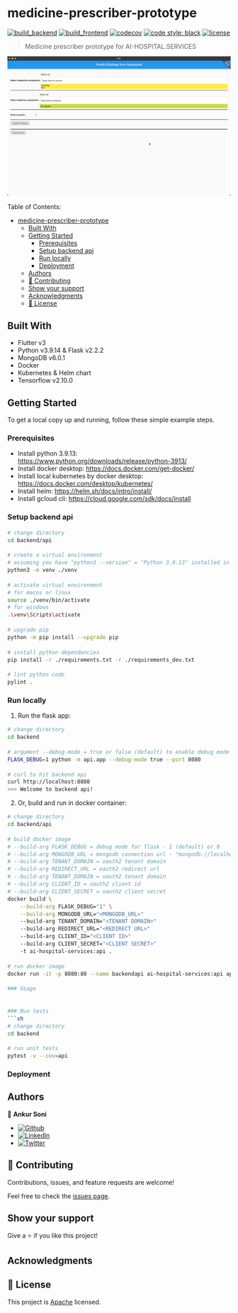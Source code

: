 # medicine-prescriber-prototype

[![build_backend](https://github.com/ai-hospital-services/medicine-prescriber-prototype/actions/workflows/build_backend.yml/badge.svg)](https://github.com/ai-hospital-services/medicine-prescriber-prototype/actions/workflows/build_backend.yml)
[![build_frontend](https://github.com/ai-hospital-services/medicine-prescriber-prototype/actions/workflows/build_frontend.yml/badge.svg)](https://github.com/ai-hospital-services/medicine-prescriber-prototype/actions/workflows/build_frontend.yml)
[![codecov](https://codecov.io/gh/ai-hospital-services/medicine-prescriber-prototype/branch/main/graph/badge.svg?token=XV8PZZNCLC)](https://codecov.io/gh/ai-hospital-services/medicine-prescriber-prototype)
[![code style: black](https://img.shields.io/badge/code%20style-black-000000.svg)](https://github.com/psf/black)
[![license](https://img.shields.io/github/license/ai-hospital-services/medicine-prescriber-prototype)](/LICENSE)


> Medicine prescriber prototype for AI-HOSPITAL.SERVICES


![](media/prototype1-demo-recording-1.gif)

Table of Contents:
- [medicine-prescriber-prototype](#medicine-prescriber-prototype)
	- [Built With](#built-with)
	- [Getting Started](#getting-started)
		- [Prerequisites](#prerequisites)
		- [Setup backend api](#setup-backend-api)
		- [Run locally](#run-locally)
		- [Deployment](#deployment)
	- [Authors](#authors)
	- [🤝 Contributing](#-contributing)
	- [Show your support](#show-your-support)
	- [Acknowledgments](#acknowledgments)
	- [📝 License](#-license)

## Built With

- Flutter v3
- Python v3.9.14 & Flask v2.2.2
- MongoDB v6.0.1
- Docker
- Kubernetes & Helm chart
- Tensorflow v2.10.0


## Getting Started

To get a local copy up and running, follow these simple example steps.

### Prerequisites
- Install python 3.9.13: https://www.python.org/downloads/release/python-3913/
- Install docker desktop: https://docs.docker.com/get-docker/
- Install local kubernetes by docker desktop: https://docs.docker.com/desktop/kubernetes/
- Install helm: https://helm.sh/docs/intro/install/
- Install gcloud cli: https://cloud.google.com/sdk/docs/install

### Setup backend api
```sh
# change directory
cd backend/api

# create a virtual environment
# assuming you have "python3 --version" = "Python 3.9.13" installed in the current terminal session
python3 -m venv ./venv

# activate virtual environment
# for macos or linux
source ./venv/bin/activate
# for windows
.\venv\Scripts\activate

# upgrade pip
python -m pip install --upgrade pip

# install python dependencies
pip install -r ./requirements.txt -r ./requirements_dev.txt

# lint python code
pylint .
```

### Run locally
1. Run the flask app:
```sh
# change directory
cd backend

# argument --debug-mode = true or false (default) to enable debug mode logging
FLASK_DEBUG=1 python -m api.app --debug-mode true --port 8080

# curl to hit backend api
curl http://localhost:8080
>>> Welcome to backend api!
```

2. Or, build and run in docker container:
```sh
# change directory
cd backend/api

# build docker image
# --build-arg FLASK_DEBUG = debug mode for flask - 1 (default) or 0
# --build-arg MONGODB_URL = mongodb connection url - "mongodb://localhost:27017/" (default)
# --build-arg TENANT_DOMAIN = oauth2 tenant domain
# --build-arg REDIRECT_URL = oauth2 redirect url
# --build-arg TENANT_DOMAIN = oauth2 tenant domain
# --build-arg CLIENT_ID = oauth2 client id
# --build-arg CLIENT_SECRET = oauth2 client secret
docker build \
	--build-arg FLASK_DEBUG="1" \
	--build-arg MONGODB_URL="<MONGODB_URL>"
	--build-arg TENANT_DOMAIN="<TENANT DOMAIN>"
	--build-arg REDIRECT_URL="<REDIRECT URL>"
	--build-arg CLIENT_ID="<CLIENT ID>"
	--build-arg CLIENT_SECRET="<CLIENT SECRET>"
	-t ai-hospital-services:api .

# run docker image
docker run -it -p 8080:80 --name backendapi ai-hospital-services:api api --debug-mode true --port 80

### Usage


### Run tests
```sh
# change directory
cd backend

# run unit tests
pytest -v --cov=api
```

### Deployment



## Authors

👤 **Ankur Soni**

- [![Github](https://img.shields.io/github/followers/ankursoni?style=social)](https://github.com/ankursoni)
- [![LinkedIn](https://img.shields.io/badge/LinkedIn-0077B5?style=for-the-badge&logo=linkedin&logoColor=white)](https://linkedin.com/in/ankursoniji)
- [![Twitter](https://img.shields.io/twitter/url/https/twitter.com/fold_left.svg?style=social&label=Follow%20%40ankursoniji)](https://twitter.com/ankursoniji)


## 🤝 Contributing

Contributions, issues, and feature requests are welcome!

Feel free to check the [issues page](../../issues/).


## Show your support

Give a ⭐️ if you like this project!


## Acknowledgments



## 📝 License

This project is [Apache](./LICENSE) licensed.
